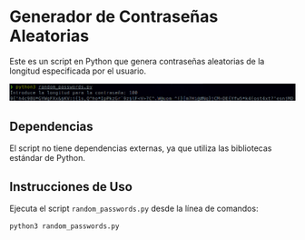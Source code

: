 # Generador de Contraseñas Aleatorias

Este es un script en Python que genera contraseñas aleatorias de la longitud especificada por el usuario.

![Ejemplo](/example_image/ejemplo.png)

## Dependencias

El script no tiene dependencias externas, ya que utiliza las bibliotecas estándar de Python.

## Instrucciones de Uso

Ejecuta el script `random_passwords.py` desde la línea de comandos:

```shell
python3 random_passwords.py
```

